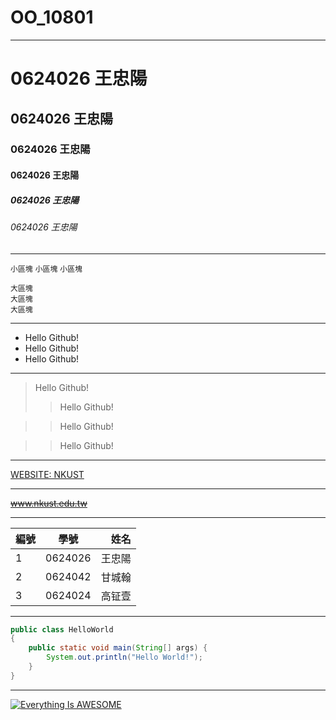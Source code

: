 # OO_10801
***
# 0624026 王忠陽
## 0624026 王忠陽
### 0624026 王忠陽
#### 0624026 王忠陽
##### 0624026 王忠陽
###### 0624026 王忠陽

***

`小區塊`
`小區塊`
`小區塊`

```
大區塊
大區塊
大區塊
```

***

* Hello Github!
* Hello Github!
* Hello Github!

***

> Hello Github!
>> Hello Github!

>> Hello Github!

>> Hello Github!

***

[WEBSITE: NKUST](www.nkust.edu.tw)

***

~~www.nkust.edu.tw~~

***

|   編號 | 學號   |  姓名 |
| :----- |:-----:| -----:|
| 1 | 0624026 | 王忠陽 |
| 2 | 0624042 | 甘城翰 |
| 3 | 0624024 | 高钲壹 |

***

```java
public class HelloWorld
{
	public static void main(String[] args) {
		System.out.println("Hello World!");
	}
}
```

***

[![Everything Is AWESOME](https://img.youtube.com/vi/StTqXEQ2l-Y/0.jpg)](https://www.youtube.com/watch?v=StTqXEQ2l-Y "Everything Is AWESOME")



